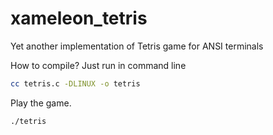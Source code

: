 # xameleon_tetris
Yet another implementation of Tetris game for ANSI terminals

How to compile? Just run in command line 
```bash
cc tetris.c -DLINUX -o tetris
```

Play the game.
```
./tetris
```
